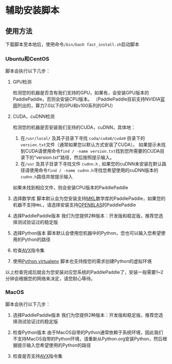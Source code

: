 # 辅助安装脚本

## 使用方法

下载脚本至本地后，使用命令`/bin/bash fast_install.sh`启动脚本

### Ubuntu和CentOS

脚本会执行以下几步：

1.	GPU检测

	检测您的机器是否含有我们支持的GPU，如果有，会安装GPU版本的PaddlePaddle，否则会安装CPU版本。
	（PaddlePaddle目前支持NVIDIA[官网](https://developer.nvidia.com/cuda-gpus#collapseOne)列出的，算力7.0以下的GPU和v100系列的GPU）

2. CUDA，cuDNN检测

	检测您的机器是否安装我们支持的CUDA，cuDNN，具体地：

	1. 在`/usr/local/` 及其子目录下寻找 `cuda/cuda8/cuda9` 目录下的`version.txt`文件（通常如果您以默认方式安装了CUDA）。 如果提示未找到CUDA请使用命令`find / -name version.txt`找到您所需要的CUDA目录下的“version.txt”路径，然后按照提示输入。
	2.  在`/usr` 及其子目录下寻找文件 `cudnn.h`  , 如果您的cuDNN未安装在默认路径请使用命令`find / -name cudnn.h`寻找您希望使用的cuDNN版本的`cudnn.h`路径并按提示输入

   如果未找到相应文件，则会安装CPU版本的PaddlePaddle

3. 选择数学库
脚本默认会为您安装支持[MKL](https://software.intel.com/en-us/mkl)数学库的PaddlePaddle，如果您的机器不支持`MKL`，请选择安装支持[OPENBLAS](https://www.openblas.net)的PaddlePaddle

4. 选择PaddlePaddle版本
我们为您提供2种版本：开发版和稳定版，推荐您选择测试验证过的稳定版

5. 选择Python版本
脚本默认会使用您机器中的Python，您也可以输入您希望使用的Python的路径

6. 检查[AVX](https://zh.wikipedia.org/zh-hans/AVX指令集)指令集

7. 使用[Python virtualenv](https://virtualenv.pypa.io/en/latest/)
脚本也支持按您的需求创建Python的虚拟环境

以上检查完成后就会为您安装对应您系统的PaddlePaddle了，安装一般需要1~2分钟会根据您的网络来决定，请您耐心等待。


### MacOS

脚本会执行以下几步：

1. 选择PaddlePaddle版本
我们为您提供2种版本：开发版和稳定版，推荐您选择测试验证过的稳定版

2.	检查Python版本
由于MacOS自带的Python通常依赖于系统环境，因此我们不支持MacOS自带的Python环境，请重新从Python.org安装Python，然后根据提示输入您希望使用的Python的路径

3. 检查是否支持[AVX](https://zh.wikipedia.org/zh-hans/AVX指令集)指令集
